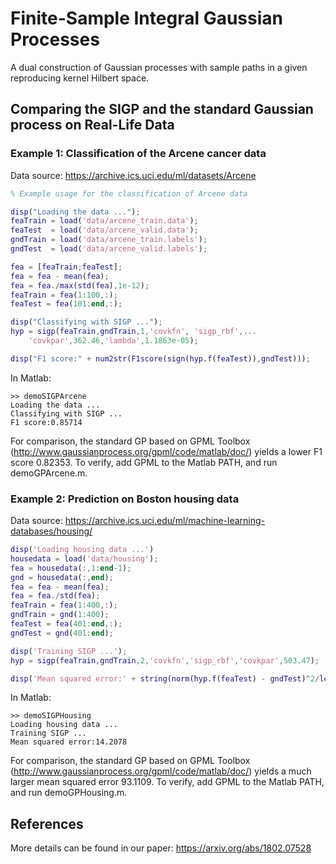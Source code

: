 # Finite-Sample Integral Gaussian Processes
A dual construction of Gaussian processes with sample paths in a given reproducing kernel Hilbert space.

## Comparing the SIGP and the standard Gaussian process on Real-Life Data
### Example 1: Classification of the Arcene cancer data
Data source: https://archive.ics.uci.edu/ml/datasets/Arcene

```matlab
% Example usage for the classification of Arcene data

disp("Loading the data ...");
feaTrain = load('data/arcene_train.data');
feaTest  = load('data/arcene_valid.data');
gndTrain = load('data/arcene_train.labels');
gndTest  = load('data/arcene_valid.labels');

fea = [feaTrain;feaTest];
fea = fea - mean(fea);
fea = fea./max(std(fea),1e-12);
feaTrain = fea(1:100,:);
feaTest = fea(101:end,:);

disp("Classifying with SIGP ...");
hyp = sigp(feaTrain,gndTrain,1,'covkfn', 'sigp_rbf',...
    'covkpar',362.46,'lambda',1.1863e-05);

disp("F1 score:" + num2str(F1score(sign(hyp.f(feaTest)),gndTest)));
```

In Matlab:
```
>> demoSIGPArcene
Loading the data ...
Classifying with SIGP ...
F1 score:0.85714
```

For comparison, the standard GP based on GPML Toolbox (http://www.gaussianprocess.org/gpml/code/matlab/doc/) yields a lower F1 score 0.82353. To verify, add GPML to the Matlab PATH, and run demoGPArcene.m. 

### Example 2: Prediction on Boston housing data 
Data source: https://archive.ics.uci.edu/ml/machine-learning-databases/housing/

```matlab
disp('Loading housing data ...')
housedata = load('data/housing');
fea = housedata(:,1:end-1);
gnd = housedata(:,end);
fea = fea - mean(fea);
fea = fea./std(fea);
feaTrain = fea(1:400,:);
gndTrain = gnd(1:400);
feaTest = fea(401:end,:);
gndTest = gnd(401:end);

disp('Training SIGP ...');
hyp = sigp(feaTrain,gndTrain,2,'covkfn','sigp_rbf','covkpar',503.47);

disp('Mean squared error:' + string(norm(hyp.f(feaTest) - gndTest)^2/length(gndTest)));
```

In Matlab:
```
>> demoSIGPHousing
Loading housing data ...
Training SIGP ...
Mean squared error:14.2078
```

For comparison, the standard GP based on GPML Toolbox (http://www.gaussianprocess.org/gpml/code/matlab/doc/) yields a much larger mean squared error 93.1109. To verify, add GPML to the Matlab PATH, and run demoGPHousing.m. 


## References
More details can be found in our paper: https://arxiv.org/abs/1802.07528
